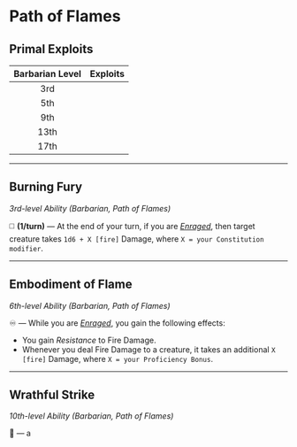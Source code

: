 # Path of Flames

## Primal Exploits

| Barbarian Level | Exploits |
|:---------------:|:---------|
|       3rd       |          |
|       5th       |          |
|       9th       |          |
|      13th       |          |
|      17th       |          |

---

## Burning Fury
*3rd-level Ability (Barbarian, Path of Flames)*

◻️ **(1/turn)** — At the end of your turn, if you are *[Enraged]*, then target creature takes `1d6 + X [fire]` Damage, where `X = your Constitution modifier`.

---

## Embodiment of Flame
*6th-level Ability (Barbarian, Path of Flames)*

♾️ — While you are *[Enraged]*, you gain the following effects:
* You gain *Resistance* to Fire Damage.
* Whenever you deal Fire Damage to a creature, it takes an additional `X [fire]` Damage, where `X = your Proficiency Bonus`.

---

## Wrathful Strike
*10th-level Ability (Barbarian, Path of Flames)*

🔺 — a

[Enraged]: ../../../Rules/Conditions/Enraged.md
